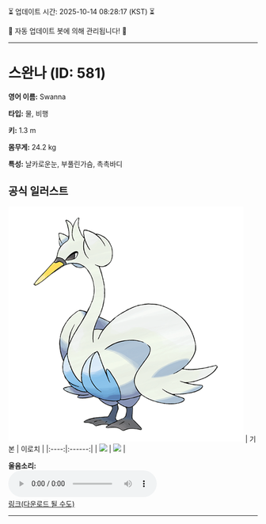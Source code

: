 
⏳ 업데이트 시간: 2025-10-14 08:28:17 (KST) ⏳

🤖 자동 업데이트 봇에 의해 관리됩니다! 🤖

---

# 스완나 (ID: 581)
**영어 이름:** Swanna

**타입:** 물, 비행

**키:** 1.3 m

**몸무게:** 24.2 kg

**특성:** 날카로운눈, 부풀린가슴, 촉촉바디

## 공식 일러스트
![](https://raw.githubusercontent.com/PokeAPI/sprites/master/sprites/pokemon/other/official-artwork/581.png)
| 기본 | 이로치 |
|:----:|:------:|
| <img src="http://play.pokemonshowdown.com/sprites/ani/swanna.gif" width="200"> | <img src="http://play.pokemonshowdown.com/sprites/ani-shiny/swanna.gif" width="200"> |

**울음소리:**<br><audio controls src="https://raw.githubusercontent.com/PokeAPI/cries/main/cries/pokemon/latest/581.ogg"></audio><br> [링크(다운로드 될 수도)](https://raw.githubusercontent.com/PokeAPI/cries/main/cries/pokemon/latest/581.ogg)


---
